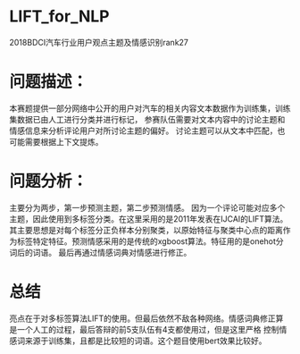 # LIFT_for_NLP
2018BDCI汽车行业用户观点主题及情感识别rank27
# 问题描述：
本赛题提供一部分网络中公开的用户对汽车的相关内容文本数据作为训练集，训练集数据已由人工进行分类并进行标记，
参赛队伍需要对文本内容中的讨论主题和情感信息来分析评论用户对所讨论主题的偏好。
讨论主题可以从文本中匹配，也可能需要根据上下文提炼。
# 问题分析：
主要分为两步，第一步预测主题，第二步预测情感。
因为一个评论可能对应多个主题，因此使用到多标签分类。在这里采用的是2011年发表在IJCAI的LIFT算法。其主要思想是对每个标签分正负样本分别聚类，以原始特征与聚类中心点的距离作为标签特定特征。预测情感采用的是传统的xgboost算法。特征用的是onehot分词后的词语。
最后再通过情感词典对情感进行修正。
# 总结
亮点在于对多标签算法LIFT的使用。但最后依然不敌各种网络。情感词典修正算是一个人工的过程，最后答辩的前5支队伍有4支都使用过，但是这里严格
控制情感词来源于训练集，且都是比较短的词语。这个题目使用bert效果比较好。
